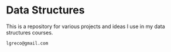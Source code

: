 # Data Structures

This is a repository for various projects and ideas I use in my data structures courses.

`lgreco@gmail.com`
